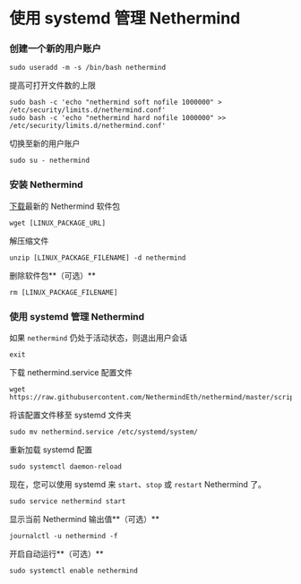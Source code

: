 # 使用 systemd 管理 Nethermind

### 创建一个新的用户账户

```text
sudo useradd -m -s /bin/bash nethermind
```

提高可打开文件数的上限

```text
sudo bash -c 'echo "nethermind soft nofile 1000000" > /etc/security/limits.d/nethermind.conf'
sudo bash -c 'echo "nethermind hard nofile 1000000" >> /etc/security/limits.d/nethermind.conf'
```

切换至新的用户账户

```text
sudo su - nethermind
```

### 安装 Nethermind

[下载](../ethereum-client/download-sources/)最新的 Nethermind 软件包

```text
wget [LINUX_PACKAGE_URL]
```

解压缩文件

```text
unzip [LINUX_PACKAGE_FILENAME] -d nethermind
```

删除软件包**（可选）**

```text
rm [LINUX_PACKAGE_FILENAME]
```

### 使用 systemd 管理 Nethermind

如果 `nethermind` 仍处于活动状态，则退出用户会话

```text
exit
```

下载 nethermind.service 配置文件

```text
wget https://raw.githubusercontent.com/NethermindEth/nethermind/master/scripts/nethermind.service
```

将该配置文件移至 systemd 文件夹

```text
sudo mv nethermind.service /etc/systemd/system/
```

重新加载 systemd 配置

```text
sudo systemctl daemon-reload
```

现在，您可以使用 systemd 来 `start`、`stop` 或 `restart` Nethermind 了。

```text
sudo service nethermind start
```

显示当前 Nethermind 输出值**（可选）**

```text
journalctl -u nethermind -f
```

开启自动运行**（可选）**

```text
sudo systemctl enable nethermind
```

